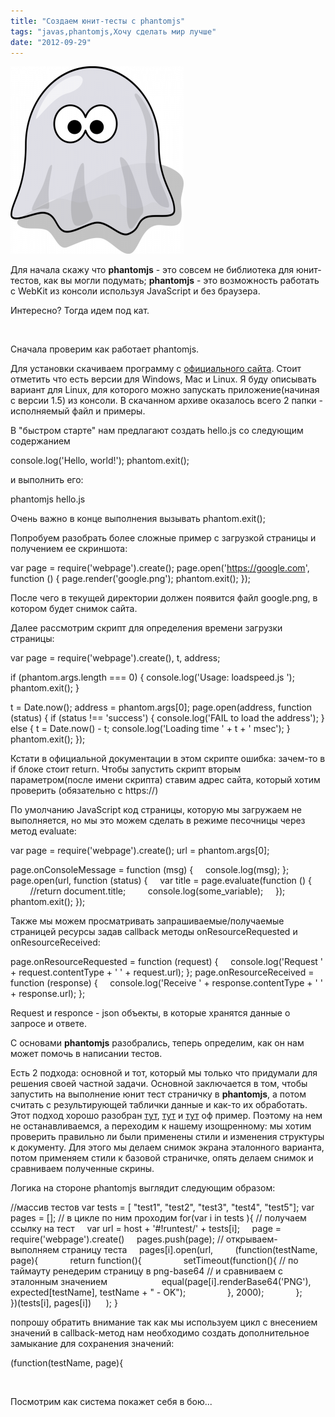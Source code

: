 ```yaml
---
title: "Создаем юнит-тесты с phantomjs"
tags: "javas,phantomjs,Хочу сделать мир лучше"
date: "2012-09-29"
---
```


![](images/phantomjs_logo-277x300.png "phantomjs_logo")

Для начала скажу что **phantomjs** - это совсем не библиотека для юнит-тестов, как вы могли подумать; **phantomjs** - это возможность работать с WebKit из консоли используя JavaScript и без браузера.

Интересно? Тогда идем под кат.

 

Сначала проверим как работает phantomjs.

Для установки скачиваем программу с [официального сайта](https://phantomjs.org/download.html). Стоит отметить что есть версии для Windows, Mac и Linux. Я буду описывать вариант для Linux, для которого можно запускать приложение(начиная с версии 1.5) из консоли. В скачанном архиве оказалось всего 2 папки - исполняемый файл и примеры.

В "быстром старте" нам предлагают создать hello.js со следующим содержанием

console.log('Hello, world!');
phantom.exit();

и выполнить его:

phantomjs hello.js

Очень важно в конце выполнения вызывать phantom.exit();

Попробуем разобрать более сложные пример с загрузкой страницы и получением ее скриншота:

var page = require('webpage').create();
page.open('https://google.com', function () {
    page.render('google.png');
    phantom.exit();
});

После чего в текущей директории должен появится файл google.png, в котором будет снимок сайта.

Далее рассмотрим скрипт для определения времени загрузки страницы:

var page = require('webpage').create(),
    t, address;

if (phantom.args.length === 0) {
    console.log('Usage: loadspeed.js <some URL>');
    phantom.exit();
}

t = Date.now();
address = phantom.args\[0\];
page.open(address, function (status) {
    if (status !== 'success') {
        console.log('FAIL to load the address');
    } else {
        t = Date.now() - t;
        console.log('Loading time ' + t + ' msec');
    }
    phantom.exit();
});

Кстати в официальной документации в этом скрипте ошибка: зачем-то в if блоке стоит return. Чтобы запустить скрипт вторым параметром(после имени скрипта) ставим адрес сайта, который хотим проверить (обязательно с https://)

По умолчанию JavaScript код страницы, которую мы загружаем не выполняется, но мы это можем сделать в режиме песочницы через метод evaluate:

var page = require('webpage').create();
url = phantom.args\[0\];

page.onConsoleMessage = function (msg) {
    console.log(msg);
};
page.open(url, function (status) {
    var title = page.evaluate(function () {
        //return document.title;
        console.log(some\_variable);
    });
    phantom.exit();
});

Также мы можем просматривать запрашиваемые/получаемые страницей ресурсы задав callback методы onResourceRequested и onResourceReceived:

page.onResourceRequested = function (request) {
    console.log('Request ' + request.contentType + ' ' + request.url);
};
page.onResourceReceived = function (response) {
    console.log('Receive ' + response.contentType + ' ' + response.url);
};

Request и responce - json объекты, в которые хранятся данные о запросе и ответе.

С основами **phantomjs** разобрались, теперь определим, как он нам может помочь в написании тестов.

Есть 2 подхода: основной и тот, который мы только что придумали для решения своей частной задачи. Основной заключается в том, чтобы запустить на выполнение юнит тест страничку в **phantomjs**, а потом считать с результирующей таблички данные и как-то их обработать. Этот подход хорошо разобран [тут](https://habrahabr.ru/post/116789/), [тут](https://habrahabr.ru/post/135979/) и [тут](https://github.com/ariya/phantomjs/blob/master/examples/run-qunit.js) оф пример. Поэтому на нем не останавливаемся, а переходим к нашему изощренному: мы хотим проверить правильно ли были применены стили и изменения структуры к документу. Для этого мы делаем снимок экрана эталонного варианта, потом применяем стили к базовой страничке, опять делаем снимок и сравниваем полученные скрины.

Логика на стороне phantomjs выглядит следующим образом:

//массив тестов
var tests = \[ "test1", "test2", "test3", "test4", "test5"\];
var pages = \[\];
// в цикле по ним проходим
for(var i in tests ){
    // получаем ссылку на тест
    var url = host + '#!runtest/' + tests\[i\];
    page = require('webpage').create()
    pages.push(page);
    // открываем-выполняем страницу теста
    pages\[i\].open(url,
        (function(testName, page){
            return function(){
                setTimeout(function(){
                     // по таймауту ренедерим страницу в png-base64
                     // и сравниваем с эталонным значением
                     equal(page\[i\].renderBase64('PNG'), expected\[testName\], testName + " - OK");
                }, 2000);
            };
        })(tests\[i\], pages\[i\])
     );
}

попрошу обратить внимание так как мы используем цикл с внесением значений в callback-метод нам необходимо создать дополнительное замыкание для сохранения значений:

(function(testName, page){

 

Посмотрим как система покажет себя в бою...
